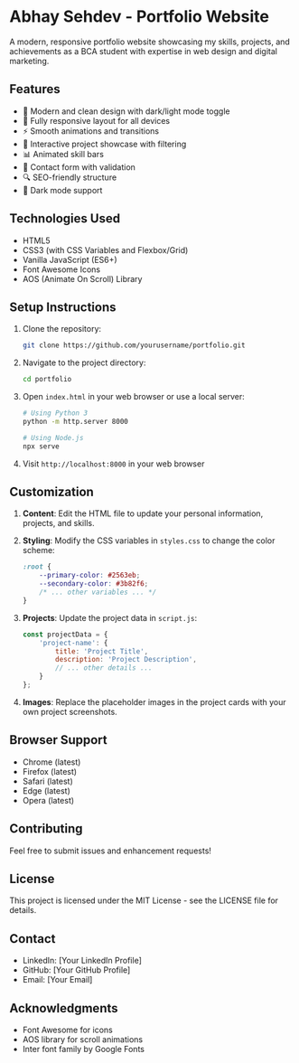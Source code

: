 # Abhay Sehdev - Portfolio Website

A modern, responsive portfolio website showcasing my skills, projects, and achievements as a BCA student with expertise in web design and digital marketing.

## Features

- 🎨 Modern and clean design with dark/light mode toggle
- 📱 Fully responsive layout for all devices
- ⚡ Smooth animations and transitions
- 🎯 Interactive project showcase with filtering
- 📊 Animated skill bars
- 📝 Contact form with validation
- 🔍 SEO-friendly structure
- 🌙 Dark mode support

## Technologies Used

- HTML5
- CSS3 (with CSS Variables and Flexbox/Grid)
- Vanilla JavaScript (ES6+)
- Font Awesome Icons
- AOS (Animate On Scroll) Library

## Setup Instructions

1. Clone the repository:
   ```bash
   git clone https://github.com/yourusername/portfolio.git
   ```

2. Navigate to the project directory:
   ```bash
   cd portfolio
   ```

3. Open `index.html` in your web browser or use a local server:
   ```bash
   # Using Python 3
   python -m http.server 8000
   
   # Using Node.js
   npx serve
   ```

4. Visit `http://localhost:8000` in your web browser

## Customization

1. **Content**: Edit the HTML file to update your personal information, projects, and skills.

2. **Styling**: Modify the CSS variables in `styles.css` to change the color scheme:
   ```css
   :root {
       --primary-color: #2563eb;
       --secondary-color: #3b82f6;
       /* ... other variables ... */
   }
   ```

3. **Projects**: Update the project data in `script.js`:
   ```javascript
   const projectData = {
       'project-name': {
           title: 'Project Title',
           description: 'Project Description',
           // ... other details ...
       }
   };
   ```

4. **Images**: Replace the placeholder images in the project cards with your own project screenshots.

## Browser Support

- Chrome (latest)
- Firefox (latest)
- Safari (latest)
- Edge (latest)
- Opera (latest)

## Contributing

Feel free to submit issues and enhancement requests!

## License

This project is licensed under the MIT License - see the LICENSE file for details.

## Contact

- LinkedIn: [Your LinkedIn Profile]
- GitHub: [Your GitHub Profile]
- Email: [Your Email]

## Acknowledgments

- Font Awesome for icons
- AOS library for scroll animations
- Inter font family by Google Fonts 